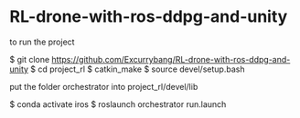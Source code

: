 # RL-drone-with-ros-ddpg-and-unity

to run the project

$ git clone https://github.com/Excurrybang/RL-drone-with-ros-ddpg-and-unity
$ cd project_rl
$ catkin_make
$ source devel/setup.bash

put the folder orchestrator into project_rl/devel/lib

$ conda activate iros
$ roslaunch orchestrator run.launch